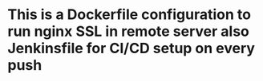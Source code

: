 # This is a Dockerfile configuration to run nginx SSL in remote server also Jenkinsfile for  CI/CD setup on every push
